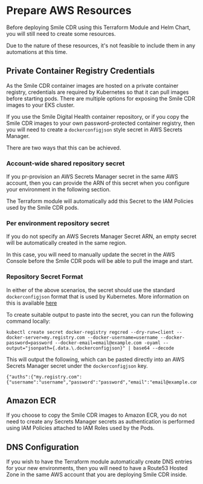 # Prepare AWS Resources

Before deploying Smile CDR using this Terraform Module and Helm Chart, you will still need to create some resources.

Due to the nature of these resources, it's not feasible to include them in any automations at this time.

## Private Container Registry Credentials

As the Smile CDR container images are hosted on a private container registry, credentials are required by Kubernetes so that it can pull images before starting pods. There are multiple options for exposing the Smile CDR images to your EKS cluster.

If you use the Smile Digital Health container repository, or if you copy the Smile CDR images to your own password-protected container registry, then you will need to create a `dockerconfigjson` style secret in AWS Secrets Manager.

There are two ways that this can be achieved.

### Account-wide shared repository secret
If you pr-provision an AWS Secrets Manager secret in the same AWS account, then you can provide the ARN of this secret when you configure your environment in the following section.

The Terraform module will automatically add this Secret to the IAM Policies used by the Smile CDR pods.

### Per environment repository secret
If you do not specify an AWS Secrets Manager Secret ARN, an empty secret will be automatically created in the same region.

In this case, you will need to manually update the secret in the AWS Console before the Smile CDR pods will be able to pull the image and start.

### Repository Secret Format

In either of the above scenarios, the secret should use the standard `dockerconfigjson` format that is used by Kubernetes. More information on this is available [here](https://kubernetes.io/docs/tasks/configure-pod-container/pull-image-private-registry/)

To create suitable output to paste into the secret, you can run the following command locally:

```
kubectl create secret docker-registry regcred --dry-run=client --docker-server=my.registry.com --docker-username=username --docker-password=password --docker-email=email@example.com -oyaml --output="jsonpath={.data.\.dockerconfigjson}" | base64 --decode
```

This will output the following, which can be pasted directly into an AWS Secrets Manager secret under the `dockerconfigjson` key.

```
{"auths":{"my.registry.com":{"username":"username","password":"password","email":"email@example.com","auth":"dXNlcm5hbWU6cGFzc3dvcmQ="}}}
```

## Amazon ECR

If you choose to copy the Smile CDR images to Amazon ECR, you do not need to create any Secrets Manager secrets as authentication is performed using IAM Policies attached to IAM Roles used by the Pods.

## DNS Configuration

If you wish to have the Terraform module automatically create DNS entries for your new environments, then you will need to have a Route53 Hosted Zone in the same AWS account that you are deploying Smile CDR inside.